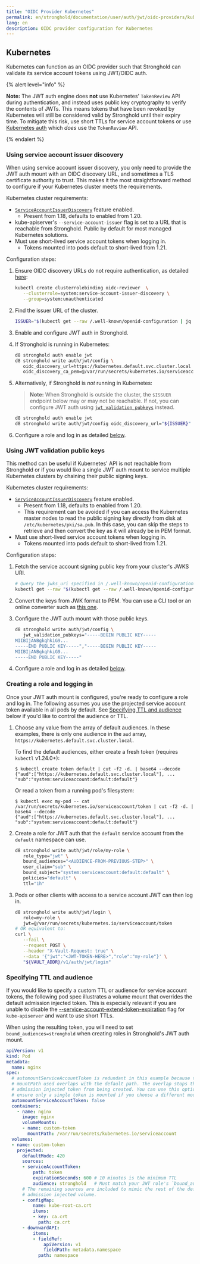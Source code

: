 ```yaml
---
title: "OIDC Provider Kubernetes"
permalink: en/stronghold/documentation/user/auth/jwt/oidc-providers/kubernetes.html
lang: en
description: OIDC provider configuration for Kubernetes
---
```


## Kubernetes

Kubernetes can function as an OIDC provider such that Stronghold can validate its
service account tokens using JWT/OIDC auth.

{% alert level="info" %}

**Note:** The JWT auth engine does **not** use Kubernetes' `TokenReview` API
during authentication, and instead uses public key cryptography to verify the
contents of JWTs. This means tokens that have been revoked by Kubernetes will
still be considered valid by Stronghold until their expiry time. To mitigate this
risk, use short TTLs for service account tokens or use
[Kubernetes auth](/docs/auth/kubernetes) which _does_ use the `TokenReview` API.

{% endalert %}

### Using service account issuer discovery

When using service account issuer discovery, you only need to provide the JWT
auth mount with an OIDC discovery URL, and sometimes a TLS certificate authority
to trust. This makes it the most straightforward method to configure if your
Kubernetes cluster meets the requirements.

Kubernetes cluster requirements:

* [`ServiceAccountIssuerDiscovery`][k8s-sa-issuer-discovery] feature enabled.
  * Present from 1.18, defaults to enabled from 1.20.
* kube-apiserver's `--service-account-issuer` flag is set to a URL that is
  reachable from Stronghold. Public by default for most managed Kubernetes solutions.
* Must use short-lived service account tokens when logging in.
  * Tokens mounted into pods default to short-lived from 1.21.

Configuration steps:

1. Ensure OIDC discovery URLs do not require authentication, as detailed
   [here][k8s-sa-issuer-discovery]:

   ```bash
   kubectl create clusterrolebinding oidc-reviewer  \
      --clusterrole=system:service-account-issuer-discovery \
      --group=system:unauthenticated
   ```

1. Find the issuer URL of the cluster.

   ```bash
   ISSUER="$(kubectl get --raw /.well-known/openid-configuration | jq -r '.issuer')"
   ```

1. Enable and configure JWT auth in Stronghold.

1. If Stronghold is running in Kubernetes:

     ```bash
     d8 stronghold auth enable jwt
     d8 stronghold write auth/jwt/config \
        oidc_discovery_url=https://kubernetes.default.svc.cluster.local \
        oidc_discovery_ca_pem=@/var/run/secrets/kubernetes.io/serviceaccount/ca.crt
     ```

1. Alternatively, if Stronghold is _not_ running in Kubernetes:

   > **Note:** When Stronghold is outside the cluster, the `$ISSUER` endpoint below may or may not be reachable. If not, you can configure JWT auth using [`jwt_validation_pubkeys`](#using-jwt-validation-public-keys) instead.

   ```bash
   d8 stronghold auth enable jwt
   d8 stronghold write auth/jwt/config oidc_discovery_url="${ISSUER}"
   ```

1. Configure a role and log in as detailed [below](#creating-a-role-and-logging-in).

   [k8s-sa-issuer-discovery]: https://kubernetes.io/docs/tasks/configure-pod-container/configure-service-account/#service-account-issuer-discovery

### Using JWT validation public keys

This method can be useful if Kubernetes' API is not reachable from Stronghold or if
you would like a single JWT auth mount to service multiple Kubernetes clusters
by chaining their public signing keys.

Kubernetes cluster requirements:

* [`ServiceAccountIssuerDiscovery`][k8s-sa-issuer-discovery] feature enabled.
  * Present from 1.18, defaults to enabled from 1.20.
  * This requirement can be avoided if you can access the Kubernetes master
    nodes to read the public signing key directly from disk at
    `/etc/kubernetes/pki/sa.pub`. In this case, you can skip the steps to
    retrieve and then convert the key as it will already be in PEM format.
* Must use short-lived service account tokens when logging in.
  * Tokens mounted into pods default to short-lived from 1.21.

Configuration steps:

1. Fetch the service account signing public key from your cluster's JWKS URI.

   ```bash
   # Query the jwks_uri specified in /.well-known/openid-configuration
   kubectl get --raw "$(kubectl get --raw /.well-known/openid-configuration | jq -r '.jwks_uri' | sed -r 's/.*\.[^/]+(.*)/\1/')"
   ```

1. Convert the keys from JWK format to PEM. You can use a CLI tool or an online
   converter such as [this one][jwk-to-pem].

1. Configure the JWT auth mount with those public keys.

   ```bash
   d8 stronghold write auth/jwt/config \
      jwt_validation_pubkeys="-----BEGIN PUBLIC KEY-----
   MIIBIjANBgkqhkiG9...
   -----END PUBLIC KEY-----","-----BEGIN PUBLIC KEY-----
   MIIBIjANBgkqhkiG9...
   -----END PUBLIC KEY-----"
   ```

1. Configure a role and log in as detailed [below](#creating-a-role-and-logging-in).

[jwk-to-pem]: https://8gwifi.org/jwkconvertfunctions.jsp

### Creating a role and logging in

Once your JWT auth mount is configured, you're ready to configure a role and
log in. The following assumes you use the projected service account token
available in all pods by default. See [Specifying TTL and audience](#specifying-ttl-and-audience)
below if you'd like to control the audience or TTL.

1. Choose any value from the array of default audiences. In these examples,
   there is only one audience in the `aud` array,
   `https://kubernetes.default.svc.cluster.local`.

   To find the default audiences, either create a fresh token (requires
   `kubectl` v1.24.0+):

   ```shell-session
   $ kubectl create token default | cut -f2 -d. | base64 --decode
   {"aud":["https://kubernetes.default.svc.cluster.local"], ... "sub":"system:serviceaccount:default:default"}
   ```

   Or read a token from a running pod's filesystem:

   ```shell-session
   $ kubectl exec my-pod -- cat /var/run/secrets/kubernetes.io/serviceaccount/token | cut -f2 -d. | base64 --decode
   {"aud":["https://kubernetes.default.svc.cluster.local"], ... "sub":"system:serviceaccount:default:default"}
   ```

1. Create a role for JWT auth that the `default` service account from the
   `default` namespace can use.

   ```bash
   d8 stronghold write auth/jwt/role/my-role \
      role_type="jwt" \
      bound_audiences="<AUDIENCE-FROM-PREVIOUS-STEP>" \
      user_claim="sub" \
      bound_subject="system:serviceaccount:default:default" \
      policies="default" \
      ttl="1h"
   ```

1. Pods or other clients with access to a service account JWT can then log in.

   ```bash
   d8 stronghold write auth/jwt/login \
      role=my-role \
      jwt=@/var/run/secrets/kubernetes.io/serviceaccount/token
   # OR equivalent to:
   curl \
      --fail \
      --request POST \
      --header "X-Vault-Request: true" \
      --data '{"jwt":"<JWT-TOKEN-HERE>","role":"my-role"}' \
      "${VAULT_ADDR}/v1/auth/jwt/login"
   ```

### Specifying TTL and audience

If you would like to specify a custom TTL or audience for service account tokens,
the following pod spec illustrates a volume mount that overrides the default
admission injected token. This is especially relevant if you are unable to
disable the [--service-account-extend-token-expiration][k8s-extended-tokens]
flag for `kube-apiserver` and want to use short TTLs.

When using the resulting token, you will need to set `bound_audiences=stronghold`
when creating roles in Stronghold's JWT auth mount.

```yaml
apiVersion: v1
kind: Pod
metadata:
  name: nginx
spec:
  # automountServiceAccountToken is redundant in this example because the
  # mountPath used overlaps with the default path. The overlap stops the default
  # admission injected token from being created. You can use this option to
  # ensure only a single token is mounted if you choose a different mount path.
  automountServiceAccountToken: false
  containers:
    - name: nginx
      image: nginx
      volumeMounts:
      - name: custom-token
        mountPath: /var/run/secrets/kubernetes.io/serviceaccount
  volumes:
  - name: custom-token
    projected:
      defaultMode: 420
      sources:
      - serviceAccountToken:
          path: token
          expirationSeconds: 600 # 10 minutes is the minimum TTL
          audience: stronghold   # Must match your JWT role's `bound_audiences`
      # The remaining sources are included to mimic the rest of the default
      # admission injected volume.
      - configMap:
          name: kube-root-ca.crt
          items:
          - key: ca.crt
            path: ca.crt
      - downwardAPI:
          items:
          - fieldRef:
              apiVersion: v1
              fieldPath: metadata.namespace
            path: namespace
```

[k8s-extended-tokens]: https://kubernetes.io/docs/reference/command-line-tools-reference/kube-apiserver/#options
